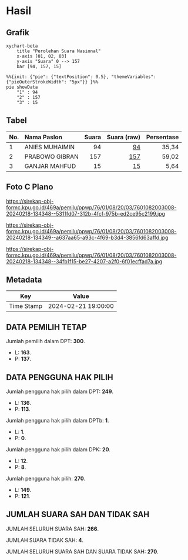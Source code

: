 # Hasil

## Grafik

```mermaid
xychart-beta
    title "Perolehan Suara Nasional"
    x-axis [01, 02, 03]
    y-axis "Suara" 0 --> 157
    bar [94, 157, 15]
```

```mermaid
%%{init: {"pie": {"textPosition": 0.5}, "themeVariables": {"pieOuterStrokeWidth": "5px"}} }%%
pie showData
    "1" : 94
    "2" : 157
    "3" : 15
```

## Tabel

| No. | Nama Paslon    | Suara | Suara (raw) | Persentase |
|:--- |:-------------- | -----:| -----------:| ----------:|
| 1   | ANIES MUHAIMIN | 94    | [94][p-1]   | 35,34      |
| 2   | PRABOWO GIBRAN | 157   | [157][p-2]  | 59,02      |
| 3   | GANJAR MAHFUD  | 15    | [15][p-3]   | 5,64       |


[p-1]: https://github.com/gigit-pemilu/pemilu-2024/blob/main/pilpres/hitung-suara/sub/76-sulawesi-barat/sub/01-pasangkayu/sub/08-tikke-raya/sub/2003-lariang/sub/008-tps/sub/paslon-1.txt
[p-2]: https://github.com/gigit-pemilu/pemilu-2024/blob/main/pilpres/hitung-suara/sub/76-sulawesi-barat/sub/01-pasangkayu/sub/08-tikke-raya/sub/2003-lariang/sub/008-tps/sub/paslon-2.txt
[p-3]: https://github.com/gigit-pemilu/pemilu-2024/blob/main/pilpres/hitung-suara/sub/76-sulawesi-barat/sub/01-pasangkayu/sub/08-tikke-raya/sub/2003-lariang/sub/008-tps/sub/paslon-3.txt

## Foto C Plano

https://sirekap-obj-formc.kpu.go.id/469a/pemilu/ppwp/76/01/08/20/03/7601082003008-20240218-134348--5311fd07-312b-4fcf-975b-ed2ce95c2199.jpg

https://sirekap-obj-formc.kpu.go.id/469a/pemilu/ppwp/76/01/08/20/03/7601082003008-20240218-134349--a637aa65-a93c-4f69-b3d4-3856fd63affd.jpg

https://sirekap-obj-formc.kpu.go.id/469a/pemilu/ppwp/76/01/08/20/03/7601082003008-20240218-134348--34fb1f15-be27-4207-a2f0-6f01ecffad7a.jpg


## Metadata

| Key        | Value               |
| ---------- | ------------------- |
| Time Stamp | 2024-02-21 19:00:00 |


## DATA PEMILIH TETAP

Jumlah pemilih dalam DPT: **300**.
 * L: **163**.
 * P: **137**.

## DATA PENGGUNA HAK PILIH

Jumlah pengguna hak pilih dalam DPT: **249**.
 * L: **136**.
 * P: **113**.

Jumlah pengguna hak pilih dalam DPTb: **1**.
 * L: **1**.
 * P: **0**.

Jumlah pengguna hak pilih dalam DPK: **20**.
 * L: **12**.
 * P: **8**.

Jumlah pengguna hak pilih: **270**.
 * L: **149**.
 * P: **121**.

## JUMLAH SUARA SAH DAN TIDAK SAH

JUMLAH SELURUH SUARA SAH: **266**.

JUMLAH SUARA TIDAK SAH: **4**.

JUMLAH SELURUH SUARA SAH DAN SUARA TIDAK SAH: **270**.


